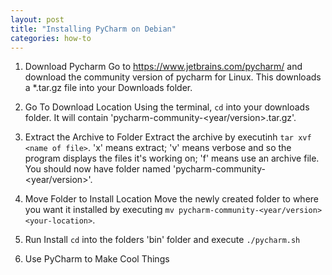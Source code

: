 ```yaml
---
layout: post
title: "Installing PyCharm on Debian"
categories: how-to
---
```


1. Download Pycharm
Go to https://www.jetbrains.com/pycharm/ and download the community version of pycharm for Linux.
This downloads a *.tar.gz file into your Downloads folder.


2. Go To Download Location
Using the terminal, `cd` into your downloads folder.
It will contain 'pycharm-community-<year/version>.tar.gz'.


3. Extract the Archive to Folder
Extract the archive by executinh `tar xvf <name of file>`.
'x' means extract;
'v' means verbose and so the program displays the files it's working on;
'f' means use an archive file.
You should now have folder named 'pycharm-community-<year/version>'.


4. Move Folder to Install Location
Move the newly created folder to where you want it installed by executing
`mv pycharm-community-<year/version> <your-location>`.

5. Run Install
`cd` into the folders 'bin' folder and execute `./pycharm.sh`

6. Use PyCharm to Make Cool Things